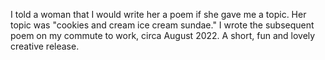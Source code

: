 I told a woman that I would write her a poem if she gave me a topic.
Her topic was "cookies and cream ice cream sundae."
I wrote the subsequent poem on my commute to work, circa August 2022.
A short, fun and lovely creative release.
